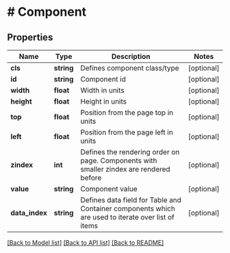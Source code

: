 # # Component

## Properties

Name | Type | Description | Notes
------------ | ------------- | ------------- | -------------
**cls** | **string** | Defines component class/type | [optional] 
**id** | **string** | Component id | [optional] 
**width** | **float** | Width in units | [optional] 
**height** | **float** | Height in units | [optional] 
**top** | **float** | Position from the page top in units | [optional] 
**left** | **float** | Position from the page left in units | [optional] 
**zindex** | **int** | Defines the rendering order on page. Components with smaller zindex are rendered before | [optional] 
**value** | **string** | Component value | [optional] 
**data_index** | **string** | Defines data field for Table and Container components which are used to iterate over list of items | [optional] 

[[Back to Model list]](../../README.md#documentation-for-models) [[Back to API list]](../../README.md#documentation-for-api-endpoints) [[Back to README]](../../README.md)


